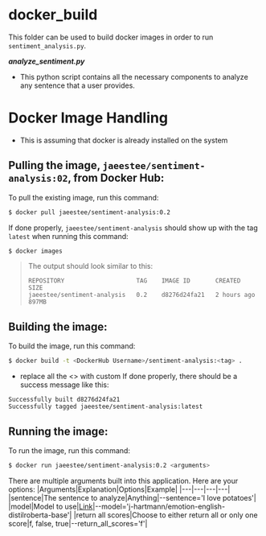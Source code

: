 # docker_build
This folder can be used to build docker images in order to run `sentiment_analysis.py`.

***analyze_sentiment.py***
- This python script contains all the necessary components to analyze any sentence that a user provides.

# Docker Image Handling
- This is assuming that docker is already installed on the system
## Pulling the image, `jaeestee/sentiment-analysis:02`, from Docker Hub:
To pull the existing image, run this command:
```bash
$ docker pull jaeestee/sentiment-analysis:0.2
```
If done properly, ``jaeestee/sentiment-analysis`` should show up with the tag ``latest`` when running this command:
```bash
$ docker images
```
> The output should look similar to this:
> ```
> REPOSITORY                    TAG    IMAGE ID       CREATED         SIZE
> jaeestee/sentiment-analysis   0.2    d8276d24fa21   2 hours ago     897MB
> ```

## Building the image:
To build the image, run this command:
```bash
$ docker build -t <DockerHub Username>/sentiment-analysis:<tag> .
```
- replace all the <> with custom 
If done properly, there should be a success message like this:
```
Successfully built d8276d24fa21
Successfully tagged jaeestee/sentiment-analysis:latest
```
## Running the image:
To run the image, run this command:
```bash
$ docker run jaeestee/sentiment-analysis:0.2 <arguments>
```
There are multiple arguments built into this application. Here are your options:
|Arguments|Explanation|Options|Example|
|---|---|---|---|
|sentence|The sentence to analyze|Anything|--sentence='I love potatoes'|
|model|Model to use|[Link](https://huggingface.co/models?pipeline_tag=text-classification&sort=downloads)|--model='j-hartmann/emotion-english-distilroberta-base'|
|return all scores|Choose to either return all or only one score|f, false, true|--return_all_scores='f'| 
